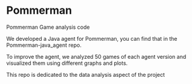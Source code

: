 # Pommerman
Pommerman Game analysis code

We developed a Java agent for Pommerman, you can find that in the Pommerman-java_agent repo.

To improve the agent, we analyzed 50 games of each agent version and visualized them using different graphs and plots.

This repo is dedicated to the data analysis aspect of the project
